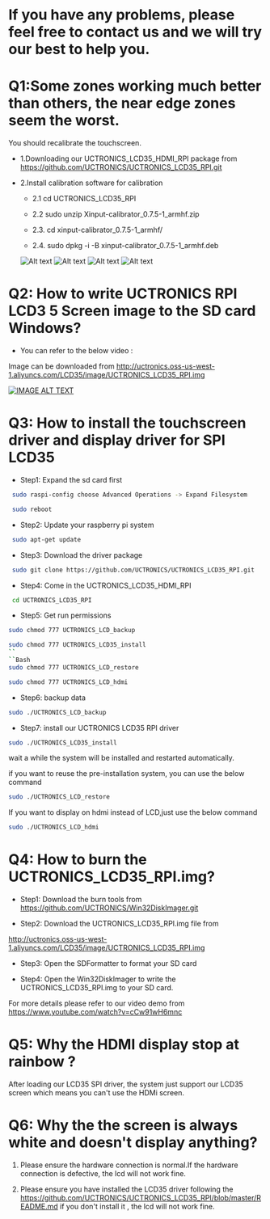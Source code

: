 # If you have any problems, please feel free to contact us and we will try our best to help you.

# Q1:Some zones working much better than others, the near edge zones seem the worst.
 
You should recalibrate the touchscreen. 

- 1.Downloading our UCTRONICS_LCD35_HDMI_RPI package from https://github.com/UCTRONICS/UCTRONICS_LCD35_RPI.git

- 2.Install calibration software for calibration

  - 2.1 cd UCTRONICS_LCD35_RPI
  
  - 2.2 sudo unzip Xinput-calibrator_0.7.5-1_armhf.zip
  
  - 2.3. cd xinput-calibrator_0.7.5-1_armhf/
  
  - 2.4. sudo dpkg -i -B xinput-calibrator_0.7.5-1_armhf.deb
  
  ![Alt text](https://github.com/UCTRONICS/UCTRONICS_LCD35_HDMI_RPI/blob/master/image/1.jpeg)
  ![Alt text](https://github.com/UCTRONICS/UCTRONICS_LCD35_HDMI_RPI/blob/master/image/2.jpeg)
  ![Alt text](https://github.com/UCTRONICS/UCTRONICS_LCD35_HDMI_RPI/blob/master/image/3.jpeg)
  ![Alt text](https://github.com/UCTRONICS/UCTRONICS_LCD35_HDMI_RPI/blob/master/image/4.jpeg)
  
 
 # Q2: How to write UCTRONICS RPI LCD3 5 Screen image to the SD card Windows?
 
 - You can refer to the below video :
 
 Image can be downloaded from http://uctronics.oss-us-west-1.aliyuncs.com/LCD35/image/UCTRONICS_LCD35_RPI.img
 
 [![IMAGE ALT TEXT](https://github.com/UCTRONICS/UCTRONICS_LCD35_RPI/blob/master/image/5.jpeg)](https://youtu.be/cCw91wH6mnc "How to write UCTRONICS SPI LCD3 5 Screen image to the SD card Windows The Raspberry Pi Beginners Guide")

# Q3: How to install the touchscreen driver and display driver for SPI LCD35 

- Step1: Expand the sd card first
```Bash
 sudo raspi-config choose Advanced Operations -> Expand Filesystem
```
```Bash
 sudo reboot
```

- Step2: Update your raspberry pi system
```Bash
 sudo apt-get update
```
- Step3: Download the driver package
```Bash
 sudo git clone https://github.com/UCTRONICS/UCTRONICS_LCD35_RPI.git
```

- Step4: Come in the UCTRONICS_LCD35_HDMI_RPI
```Bash
 cd UCTRONICS_LCD35_RPI
```
- Step5: Get run permissions
```Bash
sudo chmod 777 UCTRONICS_LCD_backup
```
```Bash
sudo chmod 777 UCTRONICS_LCD35_install
``
``Bash
sudo chmod 777 UCTRONICS_LCD_restore
```
```Bash
sudo chmod 777 UCTRONICS_LCD_hdmi
```

- Step6: backup data
```Bash
sudo ./UCTRONICS_LCD_backup
```
- Step7: install our UCTRONICS LCD35 RPI driver
```Bash
sudo ./UCTRONICS_LCD35_install
```
wait a while the system will be installed and restarted automatically.

if you want to reuse the pre-installation system, you can use the below command
```Bash
sudo ./UCTRONICS_LCD_restore
```
If you want to display on hdmi instead of LCD,just use the below command
```Bash
sudo ./UCTRONICS_LCD_hdmi
```
# Q4: How to burn the UCTRONICS_LCD35_RPI.img?

- Step1: Download the burn tools from https://github.com/UCTRONICS/Win32DiskImager.git 

- Step2: Download the UCTRONICS_LCD35_RPI.img file from 

 http://uctronics.oss-us-west-1.aliyuncs.com/LCD35/image/UCTRONICS_LCD35_RPI.img 

- Step3: Open the SDFormatter to format your SD card 

- Step4: Open the Win32DiskImager to write the  UCTRONICS_LCD35_RPI.img to your SD card.

 For more details please refer to our video demo from https://www.youtube.com/watch?v=cCw91wH6mnc 

# Q5: Why the HDMI display stop at rainbow ?

After loading our LCD35 SPI driver, the system just support our LCD35 screen which means you can't use the HDMi screen.

# Q6: Why the the screen is always white and doesn't display anything?

1. Please ensure the hardware connection is normal.If the hardware connection is defective, the lcd will not work fine.

2. Please ensure you have installed the LCD35 driver following the 
https://github.com/UCTRONICS/UCTRONICS_LCD35_RPI/blob/master/README.md
if you don't install it , the lcd will not work fine.
 
   




 
 
 
